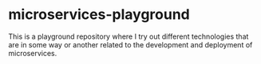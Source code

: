 # microservices-playground

This is a playground repository where I try out different technologies that are in some way or another related to the development and deployment of microservices.

